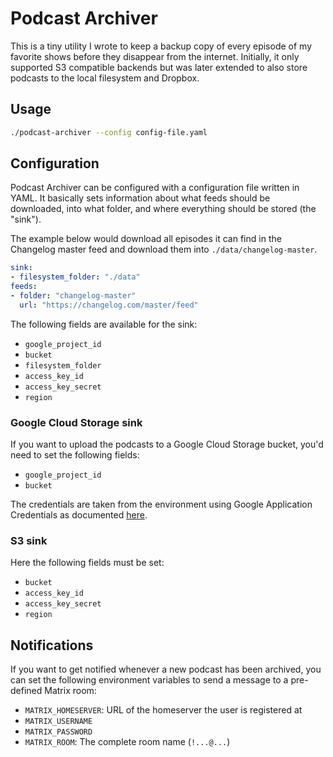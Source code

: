 # Podcast Archiver

This is a tiny utility I wrote to keep a backup copy of every episode of my
favorite shows before they disappear from the internet. Initially, it only
supported S3 compatible backends but was later extended to also store podcasts
to the local filesystem and Dropbox.

## Usage

```sh
./podcast-archiver --config config-file.yaml
```

## Configuration

Podcast Archiver can be configured with a configuration file written in YAML.
It basically sets information about what feeds should be downloaded, into
what folder, and where everything should be stored (the "sink").

The example below would download all episodes it can find in the Changelog
master feed and download them into `./data/changelog-master`.

```yaml
sink:
- filesystem_folder: "./data"
feeds:
- folder: "changelog-master"
  url: "https://changelog.com/master/feed"
```

The following fields are available for the sink:

- `google_project_id`
- `bucket`
- `filesystem_folder`
- `access_key_id`
- `access_key_secret`
- `region`

### Google Cloud Storage sink

If you want to upload the podcasts to a Google Cloud Storage bucket, you'd
need to set the following fields:

- `google_project_id`
- `bucket`

The credentials are taken from the environment using Google Application
Credentials as documented [here][gac].

[gac]: https://developers.google.com/identity/protocols/application-default-credentials

### S3 sink

Here the following fields must be set:

- `bucket`
- `access_key_id`
- `access_key_secret`
- `region`

## Notifications

If you want to get notified whenever a new podcast has been archived, you can
set the following environment variables to send a message to a pre-defined
Matrix room:

- `MATRIX_HOMESERVER`: URL of the homeserver the user is registered at
- `MATRIX_USERNAME`
- `MATRIX_PASSWORD`
- `MATRIX_ROOM`: The complete room name (`!...@...`)
